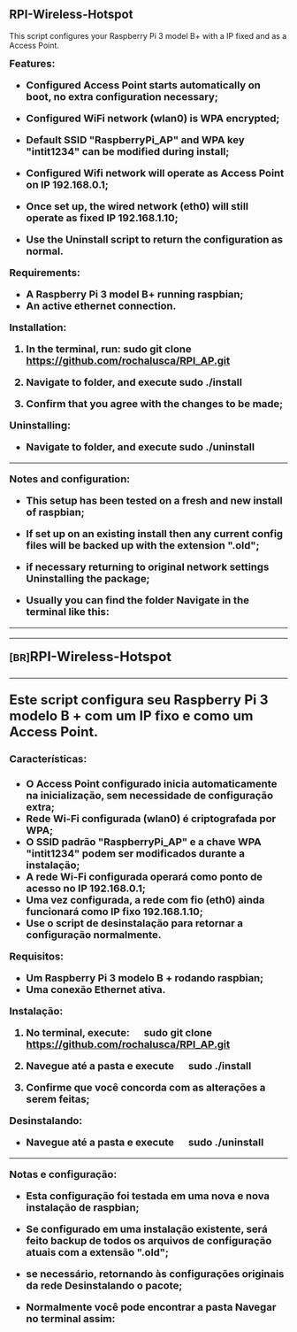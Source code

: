 ## RPI-Wireless-Hotspot
This script configures your Raspberry Pi 3 model B+ with a IP fixed and as a Access Point.

<b><font size="4"> <strong> Features:<b/><font/>

* Configured Access Point starts automatically on boot, no extra configuration necessary;
* Configured WiFi network (wlan0) is WPA encrypted;
* Default SSID "RaspberryPi_AP" and WPA key "intit1234" can be modified during install;
* Configured Wifi network will operate as Access Point on IP 192.168.0.1;
* Once set up, the wired network (eth0) will still operate as fixed IP 192.168.1.10;

* Use the Uninstall script to return the configuration as normal.

<b><font size="4">Requirements:<b/><font/>

* A Raspberry Pi 3 model B+ running raspbian;
* An active ethernet connection.

<b><font size="4">Installation:<b/><font/>

1. In the terminal, run:
    sudo git clone https://github.com/rochalusca/RPI_AP.git

2. Navigate to folder, and execute
    sudo ./install

3. Confirm that you agree with the changes to be made;

<b><font size="4">Uninstalling:<b/><font/>

* Navigate to folder, and execute
    sudo ./uninstall
<hr/>
<b><font size="4"> Notes and configuration:

* This setup has been tested on a fresh and new install of raspbian;
* If set up on an existing install then any current config files will be backed up with the extension ".old";
* if necessary returning to original network settings Uninstalling the package;

* Usually you can find the folder Navigate in the terminal like this:
<hr/><hr/>

[BR]<b><font size="5">RPI-Wireless-Hotspot<b/><font/>
<hr/>
Este script configura seu Raspberry Pi 3 modelo B + com um IP fixo e como um Access Point.

<b><font size="4">Características:<b/><font/>

* O Access Point configurado inicia automaticamente na inicialização, sem necessidade de configuração extra;
* Rede Wi-Fi configurada (wlan0) é criptografada por WPA;
* O SSID padrão "RaspberryPi_AP" e a chave WPA "intit1234" podem ser modificados durante a instalação;
* A rede Wi-Fi configurada operará como ponto de acesso no IP 192.168.0.1;
* Uma vez configurada, a rede com fio (eth0) ainda funcionará como IP fixo 192.168.1.10;
 
* Use o script de desinstalação para retornar a configuração normalmente.

<b><font size="4">Requisitos:<b/><font/>

* Um Raspberry Pi 3 modelo B + rodando raspbian;
* Uma conexão Ethernet ativa.

<b><font size="4">Instalação:<b/><font/>

1. No terminal, execute:
     sudo git clone https://github.com/rochalusca/RPI_AP.git
    
2. Navegue até a pasta e execute
     sudo ./install

3. Confirme que você concorda com as alterações a serem feitas;

<b><font size="4">Desinstalando:<b/><font/>

* Navegue até a pasta e execute
     sudo ./uninstall
<hr/>
<b><font size="4">Notas e configuração:<b/><font/>

* Esta configuração foi testada em uma nova e nova instalação de raspbian;
* Se configurado em uma instalação existente, será feito backup de todos os arquivos de configuração atuais com a extensão ".old";
* se necessário, retornando às configurações originais da rede Desinstalando o pacote;

* Normalmente você pode encontrar a pasta Navegar no terminal assim:
